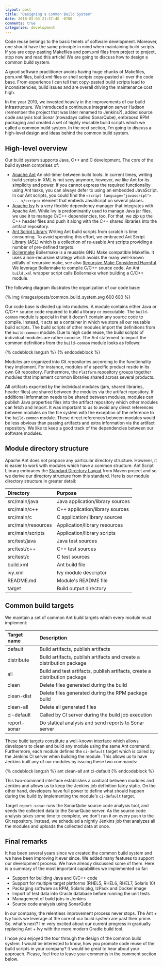 ```yaml
---
layout: post
title: "Designing a Common Build System"
date: 2018-05-03 21:57:40 -0700
comments: true
categories: development
---
```


Code reuse belongs to the basic tenets of software development. Moreover, one should have the same principle in mind when maintaining build scripts. If you are copy-pasting Makefiles and pom.xml files from project to project, stop now and read this article! We are going to discuss how to design a common build system.

<!-- more -->

A good software practitioner avoids having huge chunks of Makefiles, pom.xml files, build.xml files or shell scripts copy-pasted all over the code base. From experience I can tell that copy-pasted build scripts lead to inconsistencies, build issues and are overall driving the maintenance cost high.

In the year 2010, we invested heavily in the improvements of our build infrastructure. We introduced a continuous integration server Hudson (remember the project that was later renamed to Jenkins?), added source code analysis tool Sonar (nowadays called SonarQube), embraced RPM packaging and created a set of highly reusable build scripts which we called a common build system. In the next section, I'm going to discuss a high-level design and ideas behind the common build system.

## High-level overview

Our build system supports Java, C++ and C development. The core of the build system comprises of:

* [Apache Ant](https://ant.apache.org/) An old-timer between build tools. In current times, writing build scripts in XML is not sexy anymore, however, we like Ant for its simplicity and power. If you cannot express the required functionality using Ant tasks, you can always defer to using an embedded JavaScript. In our Ant scripts, you could find the `<script language="javascript"> ... </script>` element that embeds JavaScript on several places.
* [Apache Ivy](http://ant.apache.org/ivy/) Is a very flexible dependency manager that integrates with Apache Ant. While Ivy is predominantly used to manage Java jar files, we use it to manage C/C++ dependencies, too. For that, we zip up the C++ header files and push it along with the C++ shared libraries into the artifact repository.
* [Ant Script Library](https://github.com/tumbarumba/AntScriptLibrary) Writing Ant build scripts from scratch is time consuming. To avoid spending this effort, we embraced Ant Script Library (ASL) which is a collection of re-usable Ant scripts providing a number of pre-defined targets.
* [Boilermake](https://github.com/dmoulding/boilermake) Boilermake is a reusable GNU Make compatible Makefile. It uses a non-recursive strategy which avoids the many well-known pitfalls of recursive make, see also [Recursive Make Considered Harmful](http://aegis.sourceforge.net/auug97.pdf). We leverage Boilermake to compile C/C++ source code. An Ant `build.xml` wrapper script calls Boilermake when building a C/C++ module.

The following diagram illustrates the organization of our code base:

{% img /images/posts/common_build_system.svg 600 600 %}

Our code base is divided up into modules. A module contains either Java or C/C++ source code required to build a library or executable. The `build-common` module is special in that it doesn't contain any source code to compile. Instead, it acts as a container in which we store all our reusable build scripts. The build scripts of other modules import the definitions from the `build-common` module. Due to high code reuse, the build scripts of individual modules are rather concise. The Ant statement to import the common definitions from the `build-common` module looks as follows:

{% codeblock lang:sh %}
<import file="../../Build/build-common/module.xml" />
{% endcodeblock %}

Modules are organized into Git repositories according to the functionality they implement. For instance, modules of a specific product reside in its own Git repository. Furthermore, the `Platform` repository groups together modules that implement common libraries shared across several products.

All artifacts exported by the individual modules (jars, shared libraries, header files) are shared between the modules via the artifact repository. If additional information needs to be shared between modules, modules can publish Java properties files into the artifact repository which other modules can fetch and import. It was important to us to avoid any direct references between modules on the file system with the exception of the reference to the `build-common` module. These direct references between modules would be less obvious than passing artifacts and extra information via the artifact repository. We like to keep a good track of the dependencies between our software modules.

## Module directory structure

Apache Ant does not propose any particular directory structure. However, it is easier to work with modules which have a common structure. Ant Script Library embraces the [Standard Directory Layout](https://maven.apache.org/guides/introduction/introduction-to-the-standard-directory-layout.html) from Maven project and so we derive our directory structure from this standard. Here is our module directory structure in greater detail:

| Directory          | Purpose                          |
|:------------------ |:-------------------------------- |
| src/main/java      | Java application/library sources |
| src/main/c++       | C++ application/library sources  |
| src/main/c         | C application/library sources    |
| src/main/resources | Application/library resources    |
| src/main/scripts   | Application/library scripts      |
| src/test/java      | Java test sources                |
| src/test/c++       | C++ test sources                 |
| src/test/c         | C test sources                   |
| build.xml          | Ant build file                   |
| ivy.xml            | Ivy module descriptor            |
| README.md          | Module's README file             |
| target             | Build output directory           |

## Common build targets

We maintain a set of common Ant build targets which every module must implement:

| Target name               | Description                                                                |
|:--------------------------|:-------------------------------------------------------------------------- |
| default                   | Build artifacts, publish artifacts                                         |
| distribute                | Build artifacts, publish artifacts and create a distribution package       |
| all                       | Build and test artifacts, publish artifacts, create a distribution package |
| clean                     | Delete files generated during the build                                    |
| clean-dist                | Delete files generated during the RPM package build                        |
| clean-all                 | Delete all generated files                                                 |
| ci-default                | Called by CI server during the build job execution                         |
| report-sonar              | Do statical analysis and send reports to Sonar server                      |

These build targets constitute a well-known interface which allows developers to clean and build any module using the same Ant command. Furthermore, each module defines the `ci-default` target which is called by the Jenkins CI server when building the module. This allows us to have Jenkins built any of our modules by issuing these two commands:

{% codeblock lang:sh %}
ant clean-all
ant ci-default
{% endcodeblock %}

This two-command interface establishes a contract between modules and Jenkins and allows us to keep the Jenkins job definition fairly static. On the other hand, developers have full power to define what should happen during the build by implementing the module's  `ci-default` target.

Target `report-sonar` runs the SonarQube source code analysis tool, and sends the collected data to the SonarQube server. As the source code analysis takes some time to complete, we don't run it on every push to the Git repository. Instead, we scheduled a nightly Jenkins job that analyzes all the modules and uploads the collected data at once.

## Final remarks

It has been several years since we created the common build system and we have been improving it ever since. We added many features to support our development process. We have already discussed some of them. Here is a summary of the most important capabilities we implemented so far:

* Support for building Java and C/C++ code
* Support for multiple target platforms (RHEL5, RHEL6, RHEL7, Solaris 10)
* Packaging software as RPM, Solaris pkg, IzPack and Docker image
* Import of test data into Oracle database before running the unit tests
* Management of build jobs in Jenkins
* Source code analysis using SonarQube

In our company, the relentless improvement process never stops. The Ant + Ivy tools we leverage at the core of our build system are past their prime. So, what's next? I'm very excited about our current progress in gradually replacing Ant + Ivy with the more modern Gradle build tool.

I hope you enjoyed the tour through the design of the common build system. I would be interested to know, how you promote code reuse of the build scripts in your company? It would be great to hear about your approach. Please, feel free to leave your comments in the comment section below.
